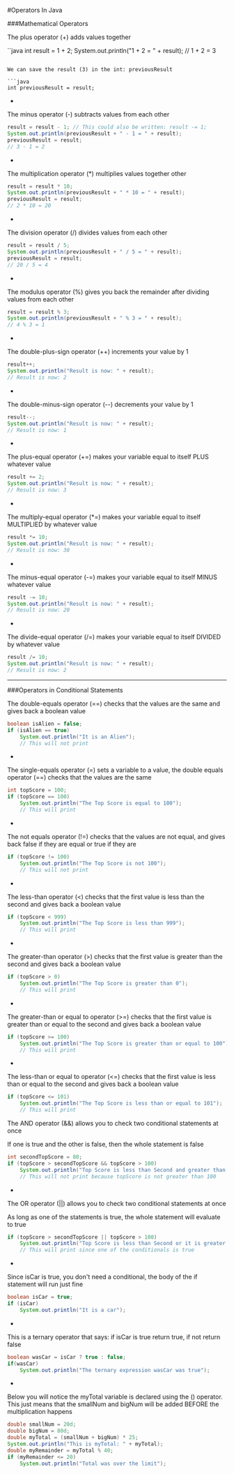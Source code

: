 #Operators In Java

###Mathematical Operators

The plus operator (+) adds values together

``java
int result = 1 + 2;
System.out.println("1 + 2 = " + result);
// 1 + 2 = 3
```

We can save the result (3) in the int: previousResult

```java
int previousResult = result;
```

-

The minus operator (-) subtracts values from each other

```java
result = result - 1; // This could also be written: result -= 1;
System.out.println(previousResult + " - 1 = " + result);
previousResult = result;
// 3 - 1 = 2
```

-

The multiplication operator (*) multiplies values together other

```java
result = result * 10;
System.out.println(previousResult + " * 10 = " + result);
previousResult = result;
// 2 * 10 = 20
```

-

The division operator (/) divides values from each other

```java
result = result / 5;
System.out.println(previousResult + " / 5 = " + result);
previousResult = result;
// 20 / 5 = 4
```

-

The modulus operator (%) gives you back the remainder after dividing values from each other

```java
result = result % 3;
System.out.println(previousResult + " % 3 = " + result);
// 4 % 3 = 1
```

-

The double-plus-sign operator (++) increments your value by 1

```java
result++;
System.out.println("Result is now: " + result);
// Result is now: 2
```

-

The double-minus-sign operator (--) decrements your value by 1

```java
result--;
System.out.println("Result is now: " + result);
// Result is now: 1
```

-

The plus-equal operator (+=) makes your variable equal to itself PLUS whatever value

```java
result += 2;
System.out.println("Result is now: " + result);
// Result is now: 3
```

-

The multiply-equal operator (*=) makes your variable equal to itself MULTIPLIED by whatever value

```java
result *= 10;
System.out.println("Result is now: " + result);
// Result is now: 30
```

-

The minus-equal operator (-=) makes your variable equal to itself MINUS whatever value

```java
result -= 10;
System.out.println("Result is now: " + result);
// Result is now: 20
```

-

The divide-equal operator (/=) makes your variable equal to itself DIVIDED by whatever value

```java
result /= 10;
System.out.println("Result is now: " + result);
// Result is now: 2
```

***

###Operators in Conditional Statements

The double-equals operator (==) checks that the values are the same and gives back a boolean value

```java
boolean isAlien = false;
if (isAlien == true)
    System.out.println("It is an Alien");
    // This will not print
```

-

The single-equals operator (=) sets a variable to a value, the double equals operator (==) checks that the values are the same

```java
int topScore = 100;
if (topScore == 100)
    System.out.println("The Top Score is equal to 100");
    // This will print
```

-

The not equals operator (!=) checks that the values are not equal, and gives back false if they are equal or true if they are

```java
if (topScore != 100)
    System.out.println("The Top Score is not 100");
    // This will not print
```

-

The less-than operator (<) checks that the first value is less than the second and gives back a boolean value

```java
if (topScore < 999)
    System.out.println("The Top Score is less than 999");
    // This will print
```

-

The greater-than operator (>) checks that the first value is greater than the second and gives back a boolean value

```java
if (topScore > 0)
    System.out.println("The Top Score is greater than 0");
    // This will print
```

-

The greater-than or equal to operator (>=) checks that the first value is greater than or equal to the second and gives back a boolean value

```java
if (topScore >= 100)
    System.out.println("The Top Score is greater than or equal to 100");
    // This will print
```

-

The less-than or equal to operator (<=) checks that the first value is less than or equal to the second and gives back a boolean value

```java
if (topScore <= 101)
    System.out.println("The Top Score is less than or equal to 101");
    // This will print
```

The AND operator (&&) allows you to check two conditional statements at once

If one is true and the other is false, then the whole statement is false

```java
int secondTopScore = 80;
if (topScore > secondTopScore && topScore > 100)
    System.out.println("Top Score is less than Second and greater than 100");
    // This will not print because topScore is not greater than 100
```

-

The OR operator (||) allows you to check two conditional statements at once

As long as one of the statements is true, the whole statement will evaluate to true

```java
if (topScore > secondTopScore || topScore > 100)
    System.out.println("Top Score is less than Second or it is greater than 100");
    // This will print since one of the conditionals is true
```

-

Since isCar is true, you don't need a conditional, the body of the if statement will run just fine

```java
boolean isCar = true;
if (isCar)
    System.out.println("It is a car");
```

-

This is a ternary operator that says: if isCar is true return true, if not return false

```java
boolean wasCar = isCar ? true : false;
if(wasCar)
    System.out.println("The ternary expression wasCar was true");
```

-

Below you will notice the myTotal variable is declared using the () operator. This just means that the smallNum and bigNum will be added BEFORE the multiplication happens

```java
double smallNum = 20d;
double bigNum = 80d;
double myTotal = (smallNum + bigNum) * 25;
System.out.println("This is myTotal: " + myTotal);
double myRemainder = myTotal % 40;
if (myRemainder <= 20)
    System.out.println("Total was over the limit");
```